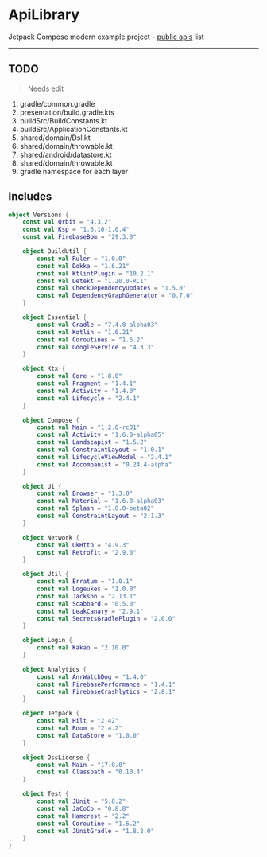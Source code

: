 # ApiLibrary

Jetpack Compose modern example project - [public apis](https://github.com/davemachado/public-api) list

---

## TODO

> Needs edit

1. gradle/common.gradle
2. presentation/build.gradle.kts
2. buildSrc/BuildConstants.kt
3. buildSrc/ApplicationConstants.kt
4. shared/domain/Dsl.kt
5. shared/domain/throwable.kt
6. shared/android/datastore.kt
7. shared/domain/throwable.kt
8. gradle namespace for each layer

## Includes

```kotlin
object Versions {
    const val Orbit = "4.3.2"
    const val Ksp = "1.6.10-1.0.4"
    const val FirebaseBom = "29.3.0"

    object BuildUtil {
        const val Ruler = "1.0.0"
        const val Dokka = "1.6.21"
        const val KtlintPlugin = "10.2.1"
        const val Detekt = "1.20.0-RC1"
        const val CheckDependencyUpdates = "1.5.0"
        const val DependencyGraphGenerator = "0.7.0"
    }

    object Essential {
        const val Gradle = "7.4.0-alpha03"
        const val Kotlin = "1.6.21"
        const val Coroutines = "1.6.2"
        const val GoogleService = "4.3.3"
    }

    object Ktx {
        const val Core = "1.8.0"
        const val Fragment = "1.4.1"
        const val Activity = "1.4.0"
        const val Lifecycle = "2.4.1"
    }

    object Compose {
        const val Main = "1.2.0-rc01"
        const val Activity = "1.6.0-alpha05"
        const val Landscapist = "1.5.2"
        const val ConstraintLayout = "1.0.1"
        const val LifecycleViewModel = "2.4.1"
        const val Accompanist = "0.24.4-alpha"
    }

    object Ui {
        const val Browser = "1.3.0"
        const val Material = "1.6.0-alpha03"
        const val Splash = "1.0.0-beta02"
        const val ConstraintLayout = "2.1.3"
    }

    object Network {
        const val OkHttp = "4.9.3"
        const val Retrofit = "2.9.0"
    }

    object Util {
        const val Erratum = "1.0.1"
        const val Logeukes = "1.0.0"
        const val Jackson = "2.13.1"
        const val Scabbard = "0.5.0"
        const val LeakCanary = "2.9.1"
        const val SecretsGradlePlugin = "2.0.0"
    }

    object Login {
        const val Kakao = "2.10.0"
    }

    object Analytics {
        const val AnrWatchDog = "1.4.0"
        const val FirebasePerformance = "1.4.1"
        const val FirebaseCrashlytics = "2.8.1"
    }

    object Jetpack {
        const val Hilt = "2.42"
        const val Room = "2.4.2"
        const val DataStore = "1.0.0"
    }

    object OssLicense {
        const val Main = "17.0.0"
        const val Classpath = "0.10.4"
    }

    object Test {
        const val JUnit = "5.8.2"
        const val JaCoCo = "0.8.8"
        const val Hamcrest = "2.2"
        const val Coroutine = "1.6.2"
        const val JUnitGradle = "1.8.2.0"
    }
}
```
